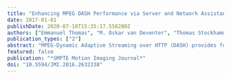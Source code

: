 ```yaml
---
title: "Enhancing MPEG DASH Performance via Server and Network Assistance"
date: 2017-01-01
publishDate: 2020-07-18T15:35:17.558280Z
authors: ["Emmanuel Thomas", "M. Oskar van Deventer", "Thomas Stockhammer", "Ali C. Begen", "Jeroen Famaey"]
publication_types: ["2"]
abstract: "MPEG-Dynamic Adaptive Streaming over HTTP (DASH) provides formats that are suitable to stream media content over HTTP. Typically, the DASH client adaptively requests small chunks of media based on the available bandwidth and other resources. This client-pull technology has proven to be more flexible, firewall-friendly, and CDN-scalable than server-push technologies. However, service providers have less control given the decentralized and client-driven nature of DASH, which introduces new challenges for them to offer a consistent and possibly higher quality of service for premium users. MPEG addresses this issue in a new work referred to as Server and Network-assisted DASH (SAND). The key features of SAND are asynchronous network-to-client and network-to-network communication, and the exchange of quality-related assisting information in such a way that it does not delay or interfere with the delivery of the streaming media content. MPEG has completed the work on SAND first edition and will be published as a new part of the MPEG DASH standard by early 2017."
featured: false
publication: "*SMPTE Motion Imaging Journal*"
doi: "10.5594/JMI.2016.2632338"
---
```


